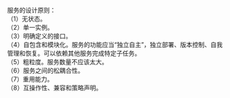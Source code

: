服务的设计原则：  
（1）无状态。  
（2）单一实例。  
（3）明确定义的接口。  
（4）自包含和模块化。服务的功能应当“独立自主”，独立部署、版本控制、自我管理和恢复。可以依赖其他服务完成特定子任务。  
（5）粗粒度。服务数量不应该太大。  
（6）服务之间的松耦合性。  
（7）重用能力。  
（8）互操作性、兼容和策略声明。    

